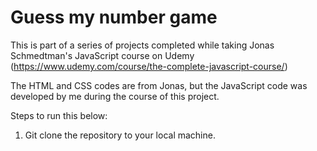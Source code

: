 # Guess my number game

This is part of a series of projects completed while taking Jonas Schmedtman's JavaScript course on Udemy (https://www.udemy.com/course/the-complete-javascript-course/)

The HTML and CSS codes are from Jonas, but the JavaScript code was developed by me during the course of this project.

Steps to run this below:

1. Git clone the repository to your local machine.

```

```
